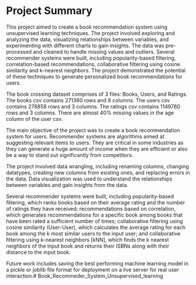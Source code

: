 # Project Summary

This project aimed to create a book recommendation system using unsupervised learning techniques. The project involved exploring and analyzing the data, visualizing relationships between variables, and experimenting with different charts to gain insights. The data was pre-processed and cleaned to handle missing values and outliers. Several recommender systems were built, including popularity-based filtering, correlation-based recommendations, collaborative filtering using cosine similarity and k-nearest neighbors. The project demonstrated the potential of these techniques to generate personalized book recommendations for users.

The book crossing dataset comprises of 3 files: Books, Users, and Ratings. The books csv contains 271360 rows and 8 columns. The users csv contains 278858 rows and 3 columns. The ratings csv contains 1149780 rows and 3 columns. There are almost 40% missing values in the age column of the user csv.

The main objective of the project was to create a book recommendation system for users. Recommender systems are algorithms aimed at suggesting relevant items to users. They are critical in some industries as they can generate a huge amount of income when they are efficient or also be a way to stand out significantly from competitors.

The project involved data wrangling, including renaming columns, changing datatypes, creating new columns from existing ones, and replacing errors in the data. Data visualization was used to understand the relationships between variables and gain insights from the data.

Several recommender systems were built, including popularity-based filtering, which ranks books based on their average rating and the number of ratings they have received; recommendations based on correlation, which generates recommendations for a specific book among books that have been rated a sufficient number of times; collaborative filtering using cosine similarity (User-User), which calculates the average rating for each book among the k most similar users to the input user; and collaborative filtering using k-nearest neighbors [kNN], which finds the k nearest neighbors of the input book and returns their ISBNs along with their distance to the input book.

Future work includes saving the best performing machine learning model in a pickle or joblib file format for deployment on a live server for real user interaction.# Book_Recommeder_System_Unsupervised_learning
